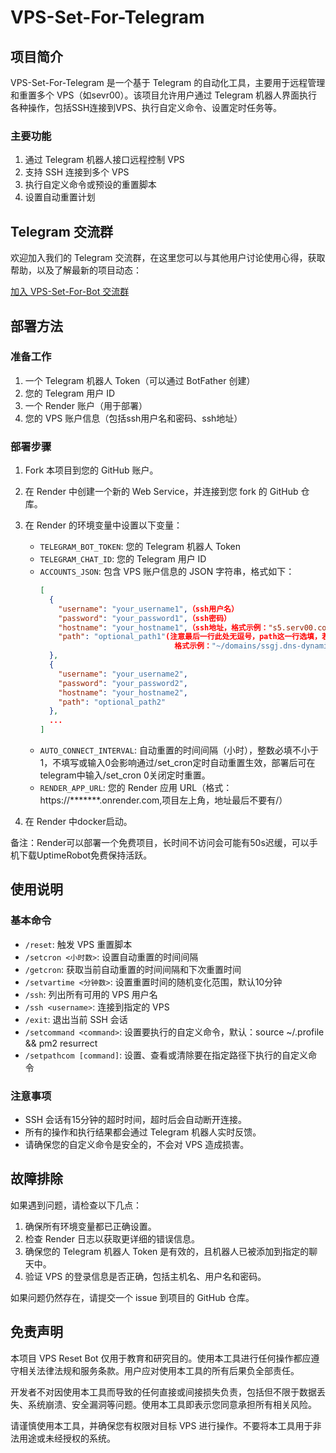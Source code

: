 # VPS-Set-For-Telegram

## 项目简介

VPS-Set-For-Telegram 是一个基于 Telegram 的自动化工具，主要用于远程管理和重置多个 VPS（如sevr00）。该项目允许用户通过 Telegram 机器人界面执行各种操作，包括SSH连接到VPS、执行自定义命令、设置定时任务等。

### 主要功能

1. 通过 Telegram 机器人接口远程控制 VPS
2. 支持 SSH 连接到多个 VPS
3. 执行自定义命令或预设的重置脚本
4. 设置自动重置计划

## Telegram 交流群

欢迎加入我们的 Telegram 交流群，在这里您可以与其他用户讨论使用心得，获取帮助，以及了解最新的项目动态：

[加入 VPS-Set-For-Bot 交流群](https://t.me/+WIX6H-944HQzZmQ9)

## 部署方法

### 准备工作

1. 一个 Telegram 机器人 Token（可以通过 BotFather 创建）
2. 您的 Telegram 用户 ID 
3. 一个 Render 账户（用于部署）
4. 您的 VPS 账户信息（包括ssh用户名和密码、ssh地址）

### 部署步骤

1. Fork 本项目到您的 GitHub 账户。

2. 在 Render 中创建一个新的 Web Service，并连接到您 fork 的 GitHub 仓库。

3. 在 Render 的环境变量中设置以下变量：
   - `TELEGRAM_BOT_TOKEN`: 您的 Telegram 机器人 Token
   - `TELEGRAM_CHAT_ID`: 您的 Telegram 用户 ID 
   - `ACCOUNTS_JSON`: 包含 VPS 账户信息的 JSON 字符串，格式如下：
     ```json
     [
       {
         "username": "your_username1",（ssh用户名）
         "password": "your_password1",（ssh密码）
         "hostname": "your_hostname1",（ssh地址，格式示例："s5.serv00.com"）
         "path": "optional_path1"(注意最后一行此处无逗号，path这一行选填，若不设置且setpathcom已设置，会跳过path执行setcommand默认命令.
                                   格式示例："~/domains/ssgj.dns-dynamic.net/vless")
       },
       {
         "username": "your_username2",
         "password": "your_password2",
         "hostname": "your_hostname2",
         "path": "optional_path2"
       },     
       ...
     ]
     ```
   - `AUTO_CONNECT_INTERVAL`: 自动重置的时间间隔（小时），整数必填不小于1，不填写或输入0会影响通过/set_cron定时自动重置生效，部署后可在telegram中输入/set_cron 0关闭定时重置。
   - `RENDER_APP_URL`: 您的 Render 应用 URL（格式：https://*******.onrender.com,项目左上角，地址最后不要有/）

4. 在 Render 中docker启动。

备注：Render可以部署一个免费项目，长时间不访问会可能有50s迟缓，可以手机下载UptimeRobot免费保持活跃。

## 使用说明

### 基本命令

- `/reset`: 触发 VPS 重置脚本
- `/setcron <小时数>`: 设置自动重置的时间间隔
- `/getcron`: 获取当前自动重置的时间间隔和下次重置时间
- `/setvartime <分钟数>`: 设置重置时间的随机变化范围，默认10分钟
- `/ssh`: 列出所有可用的 VPS 用户名
- `/ssh <username>`: 连接到指定的 VPS
- `/exit`: 退出当前 SSH 会话
- `/setcommand <command>`: 设置要执行的自定义命令，默认：source ~/.profile && pm2 resurrect
- `/setpathcom [command]`: 设置、查看或清除要在指定路径下执行的自定义命令

### 注意事项

- SSH 会话有15分钟的超时时间，超时后会自动断开连接。
- 所有的操作和执行结果都会通过 Telegram 机器人实时反馈。
- 请确保您的自定义命令是安全的，不会对 VPS 造成损害。

## 故障排除

如果遇到问题，请检查以下几点：

1. 确保所有环境变量都已正确设置。
2. 检查 Render 日志以获取更详细的错误信息。
3. 确保您的 Telegram 机器人 Token 是有效的，且机器人已被添加到指定的聊天中。
4. 验证 VPS 的登录信息是否正确，包括主机名、用户名和密码。

如果问题仍然存在，请提交一个 issue 到项目的 GitHub 仓库。

## 免责声明

本项目 VPS Reset Bot 仅用于教育和研究目的。使用本工具进行任何操作都应遵守相关法律法规和服务条款。用户应对使用本工具的所有后果负全部责任。

开发者不对因使用本工具而导致的任何直接或间接损失负责，包括但不限于数据丢失、系统崩溃、安全漏洞等问题。使用本工具即表示您同意承担所有相关风险。

请谨慎使用本工具，并确保您有权限对目标 VPS 进行操作。不要将本工具用于非法用途或未经授权的系统。


